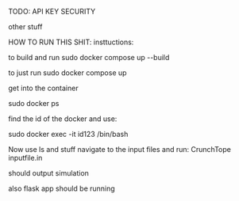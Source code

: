 
TODO:
API KEY SECURITY

other stuff



HOW TO RUN THIS SHIT:
insttuctions:

to build and run
sudo docker compose up --build

to just run
sudo docker compose up

get into the container

sudo docker ps

find the id of the docker and use:

sudo docker exec -it id123 /bin/bash

Now use ls and stuff navigate to the input files and run:
CrunchTope inputfile.in

should output simulation

also flask app should be running

